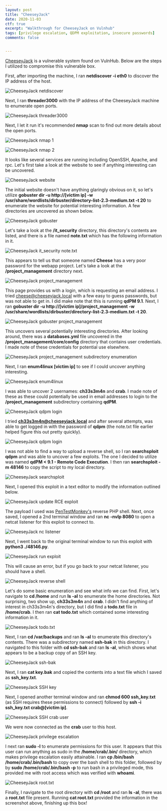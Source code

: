 ```yaml
---
layout: post
title: "CheeseyJack"
date: 2020-11-03
ctf: true
excerpt: "Walkthrough for CheeseyJack on Vulnhub"
tags: [privilege escalation, QDPM exploitation, insecure passwords]
comments: false


---
```


[CheeseyJack](https://www.vulnhub.com/entry/cheesey-cheeseyjack,578/) is a vulnerable system found on VulnHub. Below are the steps I utilized to compromise this vulnerable box.

First, after importing the machine, I ran **netdiscover -i eth0** to discover the IP address of the host.

![CheeseyJack netdiscover](/assets/img/CheeseyJack1.png)

Next, I ran **threader3000** with the IP address of the CheeseyJack machine to enumerate open ports.

![CheeseyJack threader3000](/assets/img/CheeseyJack2.png)

Next, I let it run it's recommended **nmap** scan to find out more details about the open ports.

![CheeseyJack nmap 1](/assets/img/CheeseyJack3.png)

![CheeseyJack nmap 2](/assets/img/CheeseyJack4.png)

It looks like several services are running including OpenSSH, Apache, and rpc. Let's first take a look at the website to see if anything interesting can be uncovered.

![CheeseyJack website](/assets/img/CheeseyJack5.png)

The initial website doesn't have anything glaringly obvious on it, so let's utilize **gobuster dir -u http://[victim ip] -w /usr/share/wordlists/dirbuster/directory-list-2.3-medium.txt -t 20** to enumerate the website for potential interesting information. A few directories are uncovered as shown below.

![CheeseyJack gobuster](/assets/img/CheeseyJack6.png)

Let's take a look at the **/it_security** directory, this directory's contents are listed, and there is a file named **note.txt** which has the following information in it.

![CheeseyJack it_security note.txt](/assets/img/CheeseyJack7.png)

This appears to tell us that someone named **Cheese** has a very poor password for the webapp project. Let's take a look at the **/project_management** directory next.

![CheeseyJack project_management](/assets/img/CheeseyJack8.png)

This page provides us with a login, which is requesting an email address. I tried cheese@cheeseyjack.local with a few easy to guess passwords, but was not able to get in. I did make note that this is running **qdPM 9.1**. Next, I ran **gobuster dir -u http://[victim ip]/project_management -w /usr/share/wordlists/dirbuster/directory-list-2.3-medium.txt -t 20**. 

![CheeseyJack gobuster project_management](/assets/img/CheeseyJack9.png)

This uncovers several potentially interesting directories. After looking around, there was a **databases.yml** file uncovered in the **/project_management/core/config** directory that contains user credentials. I made note of these credentials for potential use elsewhere.

![CheeseyJack project_management subdirectory enumeration](/assets/img/CheeseyJack10.png)

Next, I ran **enum4linux [victim ip]** to see if I could uncover anything interesting.

![CheeseyJack enum4linux](/assets/img/CheeseyJack11.png)

 I was able to uncover 2 usernames: **ch33s3m4n** and **crab**. I made note of these as these could potentially be used in email addresses to login to the **/project_management** subdirectory containing **qdPM**.

![CheeseyJack qdpm login](/assets/img/CheeseyJack12.png)[](/assets/img/)

I tried **ch33s3m4n@cheeseyjack.local** and after several attempts, was able to get logged in with the password of **qdpm** (the note.txt file earlier helped figure this out pretty quickly).

![CheeseyJack qdpm login](/assets/img/CheeseyJack13.png)

I was not able to find a way to upload a reverse shell, so I ran **searchsploit qdpm** and was able to uncover a few exploits. The one I decided to utilize was named **qdPM < 9.1 - Remote Code Execution**. I then ran **searchsploit -m 48146** to copy the script to my local directory.

![CheeseyJack searchsploit](/assets/img/CheeseyJack14.png)

Next, I opened this exploit in a text editor to modify the information outlined below.

![CheeseyJack update RCE exploit](/assets/img/CheeseyJack15.png)

The payload I used was [PenTestMonkey's](http://pentestmonkey.net/tools/web-shells/php-reverse-shell) reverse PHP shell. Next, once saved, I opened a 2nd terminal window and ran **nc -nvlp 8080** to open a netcat listener for this exploit to connect to.

![CheeseyJack nc listener](/assets/img/CheeseyJack16.png)

Next, I went back to the original terminal window to run this exploit with **python3 ./48146.py**.

![CheeseyJack run exploit](/assets/img/CheeseyJack17.png)

This will cause an error, but if you go back to your netcat listener, you should have a shell.

![CheeseyJack reverse shell](/assets/img/CheeseyJack18.png)

Let's do some basic enumeration and see what info we can find. First, let's navigate to **cd /home** and run **ls -al** to enumerate the home directories. Not surprising, two show up, **ch33s3m4n** and **crab**. I didn't find anything of interest in ch33s3m4n's directory, but I did find a **todo.txt** file in **/home/crab**. I then ran **cat todo.txt** which contained some interesting information in it.

![CheeseyJack todo.txt](/assets/img/CheeseyJack19.png)

Next, I ran **cd /var/backups** and ran **ls -al** to enumerate this directory's contents. There was a subdirectory named **ssh-bak** in this directory. I navigated to this folder with **cd ssh-bak** and ran **ls -al**, which shows what appears to be a backup copy of an SSH key.

![CheeseyJack ssh-bak](/assets/img/CheeseyJack20.png)

Next, I ran **cat key.bak** and copied the contents into a text file which I saved as **ssh_key.txt**.

![CheeseyJack SSH key](/assets/img/CheeseyJack21.png)

Next, I opened another terminal window and ran **chmod 600 ssh_key.txt** (as SSH requires these permissions to connect) followed by **ssh -i ssh_key.txt crab@[victim ip]**.

![CheeseyJack SSH crab user](/assets/img/CheeseyJack22.png)

We were now connected as the **crab** user to this host. 

![CheeseyJack privilege escalation](/assets/img/CheeseyJack23.png)

I next ran **sudo -l** to enumerate permissions for this user. It appears that this user can run anything as sudo in the **/home/crab/.bin/** directory, which makes privilege escalation easily attainable. I ran **cp /bin/bash /home/crab/.bin/bash** to copy over the bash shell to this folder, followed by by **sudo /home/crab/.bin/bash -p** to run bash in a privileged mode, this provided me with root access which was verified with **whoami**.

![CheeseyJack root.txt](/assets/img/CheeseyJack24.png)

Finally, I navigate to the root directory with **cd /root** and ran **ls -al**, there was a **root.txt** file present. Running **cat root.txt** provided the information in the screenshot above, finishing up this box!
